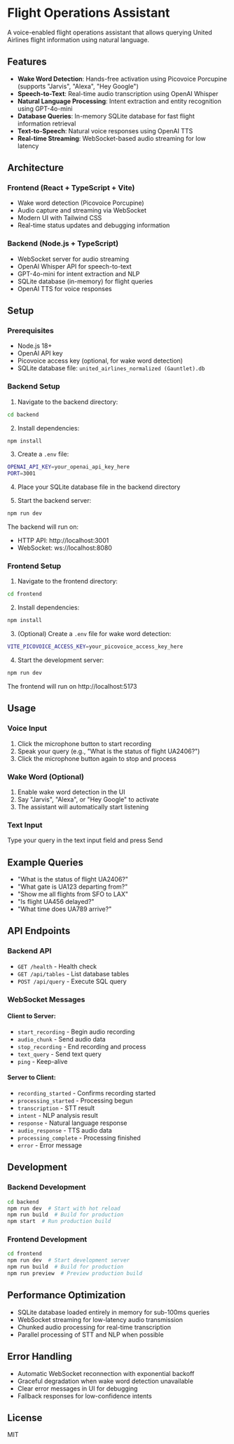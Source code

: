 # Flight Operations Assistant

A voice-enabled flight operations assistant that allows querying United Airlines flight information using natural language.

## Features

- **Wake Word Detection**: Hands-free activation using Picovoice Porcupine (supports "Jarvis", "Alexa", "Hey Google")
- **Speech-to-Text**: Real-time audio transcription using OpenAI Whisper
- **Natural Language Processing**: Intent extraction and entity recognition using GPT-4o-mini
- **Database Queries**: In-memory SQLite database for fast flight information retrieval
- **Text-to-Speech**: Natural voice responses using OpenAI TTS
- **Real-time Streaming**: WebSocket-based audio streaming for low latency

## Architecture

### Frontend (React + TypeScript + Vite)
- Wake word detection (Picovoice Porcupine)
- Audio capture and streaming via WebSocket
- Modern UI with Tailwind CSS
- Real-time status updates and debugging information

### Backend (Node.js + TypeScript)
- WebSocket server for audio streaming
- OpenAI Whisper API for speech-to-text
- GPT-4o-mini for intent extraction and NLP
- SQLite database (in-memory) for flight queries
- OpenAI TTS for voice responses

## Setup

### Prerequisites
- Node.js 18+
- OpenAI API key
- Picovoice access key (optional, for wake word detection)
- SQLite database file: `united_airlines_normalized (Gauntlet).db`

### Backend Setup

1. Navigate to the backend directory:
```bash
cd backend
```

2. Install dependencies:
```bash
npm install
```

3. Create a `.env` file:
```bash
OPENAI_API_KEY=your_openai_api_key_here
PORT=3001
```

4. Place your SQLite database file in the backend directory

5. Start the backend server:
```bash
npm run dev
```

The backend will run on:
- HTTP API: http://localhost:3001
- WebSocket: ws://localhost:8080

### Frontend Setup

1. Navigate to the frontend directory:
```bash
cd frontend
```

2. Install dependencies:
```bash
npm install
```

3. (Optional) Create a `.env` file for wake word detection:
```bash
VITE_PICOVOICE_ACCESS_KEY=your_picovoice_access_key_here
```

4. Start the development server:
```bash
npm run dev
```

The frontend will run on http://localhost:5173

## Usage

### Voice Input
1. Click the microphone button to start recording
2. Speak your query (e.g., "What is the status of flight UA2406?")
3. Click the microphone button again to stop and process

### Wake Word (Optional)
1. Enable wake word detection in the UI
2. Say "Jarvis", "Alexa", or "Hey Google" to activate
3. The assistant will automatically start listening

### Text Input
Type your query in the text input field and press Send

## Example Queries

- "What is the status of flight UA2406?"
- "What gate is UA123 departing from?"
- "Show me all flights from SFO to LAX"
- "Is flight UA456 delayed?"
- "What time does UA789 arrive?"

## API Endpoints

### Backend API

- `GET /health` - Health check
- `GET /api/tables` - List database tables
- `POST /api/query` - Execute SQL query

### WebSocket Messages

#### Client to Server:
- `start_recording` - Begin audio recording
- `audio_chunk` - Send audio data
- `stop_recording` - End recording and process
- `text_query` - Send text query
- `ping` - Keep-alive

#### Server to Client:
- `recording_started` - Confirms recording started
- `processing_started` - Processing begun
- `transcription` - STT result
- `intent` - NLP analysis result
- `response` - Natural language response
- `audio_response` - TTS audio data
- `processing_complete` - Processing finished
- `error` - Error message

## Development

### Backend Development
```bash
cd backend
npm run dev  # Start with hot reload
npm run build  # Build for production
npm start  # Run production build
```

### Frontend Development
```bash
cd frontend
npm run dev  # Start development server
npm run build  # Build for production
npm run preview  # Preview production build
```

## Performance Optimization

- SQLite database loaded entirely in memory for sub-100ms queries
- WebSocket streaming for low-latency audio transmission
- Chunked audio processing for real-time transcription
- Parallel processing of STT and NLP when possible

## Error Handling

- Automatic WebSocket reconnection with exponential backoff
- Graceful degradation when wake word detection unavailable
- Clear error messages in UI for debugging
- Fallback responses for low-confidence intents

## License

MIT
